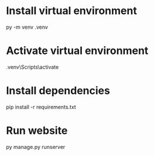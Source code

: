 # Install virtual environment
py -m venv .venv
# Activate virtual environment
.venv\Scripts\activate
# Install dependencies
pip install -r requirements.txt
# Run website
py manage.py runserver